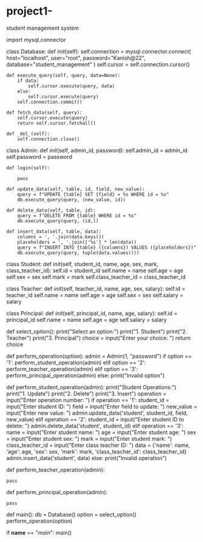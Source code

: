 # project1-
student management system

import mysql.connector

class Database:
    def _init_(self):
        self.connection = mysql.connector.connect(
            host="localhost",
            user="root",
            password="Kanish@22",
            database="student_management"
        )
        self.cursor = self.connection.cursor()

    def execute_query(self, query, data=None):
        if data:
            self.cursor.execute(query, data)
        else:
            self.cursor.execute(query)
        self.connection.commit()

    def fetch_data(self, query):
        self.cursor.execute(query)
        return self.cursor.fetchall()

    def _del_(self):
        self.connection.close()

class Admin:
    def _init_(self, admin_id, password):
        self.admin_id = admin_id
        self.password = password

    def login(self):
        
        pass

    def update_data(self, table, id, field, new_value):
        query = f"UPDATE {table} SET {field} = %s WHERE id = %s"
        db.execute_query(query, (new_value, id))

    def delete_data(self, table, id):
        query = f"DELETE FROM {table} WHERE id = %s"
        db.execute_query(query, (id,))

    def insert_data(self, table, data):
        columns = ', '.join(data.keys())
        placeholders = ', '.join(['%s'] * len(data))
        query = f"INSERT INTO {table} ({columns}) VALUES ({placeholders})"
        db.execute_query(query, tuple(data.values()))

class Student:
    def _init_(self, student_id, name, age, sex, mark, class_teacher_id):
        self.id = student_id
        self.name = name
        self.age = age
        self.sex = sex
        self.mark = mark
        self.class_teacher_id = class_teacher_id

class Teacher:
    def _init_(self, teacher_id, name, age, sex, salary):
        self.id = teacher_id
        self.name = name
        self.age = age
        self.sex = sex
        self.salary = salary

class Principal:
    def _init_(self, principal_id, name, age, salary):
        self.id = principal_id
        self.name = name
        self.age = age
        self.salary = salary

def select_option():
    print("Select an option:")
    print("1. Student")
    print("2. Teacher")
    print("3. Principal")
    choice = input("Enter your choice: ")
    return choice

def perform_operation(option):
    admin = Admin(1, "password") 
    if option == '1':
        perform_student_operation(admin)
    elif option == '2':
        perform_teacher_operation(admin)
    elif option == '3':
        perform_principal_operation(admin)
    else:
        print("Invalid option")

def perform_student_operation(admin):
    print("Student Operations:")
    print("1. Update")
    print("2. Delete")
    print("3. Insert")
    operation = input("Enter operation number: ")
    if operation == '1':
        student_id = input("Enter student ID: ")
        field = input("Enter field to update: ")
        new_value = input("Enter new value: ")
        admin.update_data('student', student_id, field, new_value)
    elif operation == '2':
        student_id = input("Enter student ID to delete: ")
        admin.delete_data('student', student_id)
    elif operation == '3':
        name = input("Enter student name: ")
        age = input("Enter student age: ")
        sex = input("Enter student sex: ")
        mark = input("Enter student mark: ")
        class_teacher_id = input("Enter class teacher ID: ")
        data = {'name': name, 'age': age, 'sex': sex, 'mark': mark, 'class_teacher_id': class_teacher_id}
        admin.insert_data('student', data)
    else:
        print("Invalid operation")

def perform_teacher_operation(admin):
    
    pass

def perform_principal_operation(admin):

    pass

def main():
    db = Database()
    option = select_option()
    perform_operation(option)

if __name__ == "_main_":
    main()
